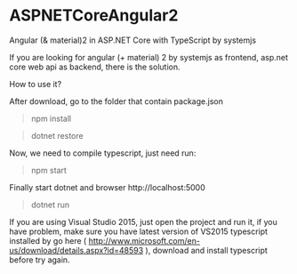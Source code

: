 # ASPNETCoreAngular2


Angular (& material)2 in ASP.NET Core with TypeScript by systemjs

If you are looking for angular (+ material) 2 by systemjs as frontend, asp.net core web api as backend, there is the solution.

How to use it?


After download, go to the folder that contain package.json

>npm install

>dotnet restore

Now, we need to compile typescript, just need run:

> npm start  

Finally start dotnet and browser http://localhost:5000
>dotnet run



If you are using Visual Studio 2015, just open the project and run it, if you have problem, make sure you have latest version of VS2015 typescript installed by go here ( http://www.microsoft.com/en-us/download/details.aspx?id=48593 ), download and install typescript before try again.
